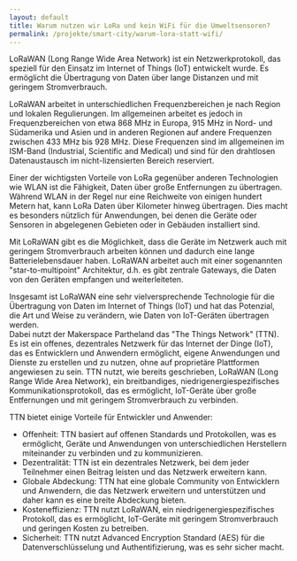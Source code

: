 ```yaml
---
layout: default
title: Warum nutzen wir LoRa und kein WiFi für die Umweltsensoren?
permalink: /projekte/smart-city/warum-lora-statt-wifi/
---
```


LoRaWAN (Long Range Wide Area Network) ist ein Netzwerkprotokoll, das speziell für den Einsatz im Internet of Things (IoT) entwickelt wurde. Es ermöglicht die Übertragung von Daten über lange Distanzen und mit geringem Stromverbrauch.

LoRaWAN arbeitet in unterschiedlichen Frequenzbereichen je nach Region und lokalen Regulierungen. Im allgemeinen arbeitet es jedoch in Frequenzbereichen von etwa 868 MHz in Europa, 915 MHz in Nord- und Südamerika und Asien und in anderen Regionen auf andere Frequenzen zwischen 433 MHz bis 928 MHz. Diese Frequenzen sind im allgemeinen im ISM-Band (Industrial, Scientific and Medical) und sind für den drahtlosen Datenaustausch im nicht-lizensierten Bereich reserviert.

Einer der wichtigsten Vorteile von LoRa gegenüber anderen Technologien wie WLAN ist die Fähigkeit, Daten über große Entfernungen zu übertragen. Während WLAN in der Regel nur eine Reichweite von einigen hundert Metern hat, kann LoRa Daten über Kilometer hinweg übertragen. Dies macht es besonders nützlich für Anwendungen, bei denen die Geräte oder Sensoren in abgelegenen Gebieten oder in Gebäuden installiert sind.

Mit LoRaWAN gibt es die Möglichkeit, dass die Geräte im Netzwerk auch mit geringem Stromverbrauch arbeiten können und dadurch eine lange Batterielebensdauer haben. LoRaWAN arbeitet auch mit einer sogenannten "star-to-multipoint" Architektur, d.h. es gibt zentrale Gateways, die Daten von den Geräten empfangen und weiterleiteten.

Insgesamt ist LoRaWAN eine sehr vielversprechende Technologie für die Übertragung von Daten im Internet of Things (IoT) und hat das Potenzial, die Art und Weise zu verändern, wie Daten von IoT-Geräten übertragen werden.  
Dabei nutzt der Makerspace Partheland das "The Things Network" (TTN). Es ist ein offenes, dezentrales Netzwerk für das Internet der Dinge (IoT), das es Entwicklern und Anwendern ermöglicht, eigene Anwendungen und Dienste zu erstellen und zu nutzen, ohne auf proprietäre Plattformen angewiesen zu sein. TTN nutzt, wie bereits geschrieben, LoRaWAN (Long Range Wide Area Network), ein breitbandiges, niedrigenergiespezifisches Kommunikationsprotokoll, das es ermöglicht, IoT-Geräte über große Entfernungen und mit geringem Stromverbrauch zu verbinden.

TTN bietet einige Vorteile für Entwickler und Anwender:

- Offenheit: TTN basiert auf offenen Standards und Protokollen, was es ermöglicht, Geräte und Anwendungen von unterschiedlichen Herstellern miteinander zu verbinden und zu kommunizieren.
- Dezentralität: TTN ist ein dezentrales Netzwerk, bei dem jeder Teilnehmer einen Beitrag leisten und das Netzwerk erweitern kann.
- Globale Abdeckung: TTN hat eine globale Community von Entwicklern und Anwendern, die das Netzwerk erweitern und unterstützen und daher kann es eine breite Abdeckung bieten.
- Kosteneffizienz: TTN nutzt LoRaWAN, ein niedrigenergiespezifisches Protokoll, das es ermöglicht, IoT-Geräte mit geringem Stromverbrauch und geringen Kosten zu betreiben.
- Sicherheit: TTN nutzt Advanced Encryption Standard (AES) für die Datenverschlüsselung und Authentifizierung, was es sehr sicher macht.

